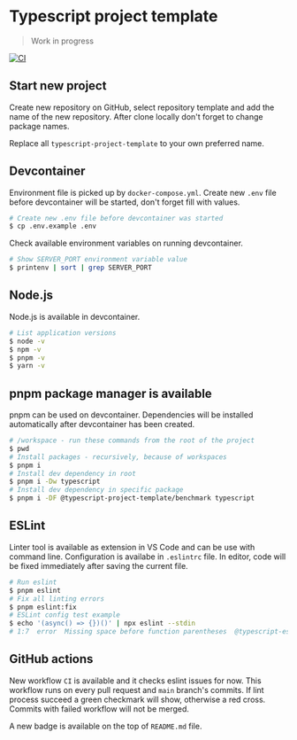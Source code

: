 # Typescript project template

> Work in progress

[![CI](https://github.com/nandordudas/typescript-project-template/actions/workflows/ci.yml/badge.svg)](https://github.com/nandordudas/typescript-project-template/actions/workflows/ci.yml)

## Start new project

Create new repository on GitHub, select repository template and add the name of the new repository. After clone locally don't forget to change package names.

Replace all `typescript-project-template` to your own preferred name.

## Devcontainer

Environment file is picked up by `docker-compose.yml`. Create new `.env` file before devcontainer will be started, don't forget fill with values.

```sh
# Create new .env file before devcontainer was started
$ cp .env.example .env
```

Check available environment variables on running devcontainer.

```sh
# Show SERVER_PORT environment variable value
$ printenv | sort | grep SERVER_PORT
```
## Node.js

Node.js is available in devcontainer.

```sh
# List application versions
$ node -v
$ npm -v
$ pnpm -v
$ yarn -v
```

## pnpm package manager is available

pnpm can be used on devcontainer. Dependencies will be installed automatically after devcontainer has been created.

```sh
# /workspace - run these commands from the root of the project
$ pwd
# Install packages - recursively, because of workspaces
$ pnpm i
# Install dev dependency in root
$ pnpm i -Dw typescript
# Install dev dependency in specific package
$ pnpm i -DF @typescript-project-template/benchmark typescript
```

## ESLint

Linter tool is available as extension in VS Code and can be use with command line. Configuration is availabe in `.eslintrc` file. In editor, code will be fixed immediately after saving the current file.

```sh
# Run eslint
$ pnpm eslint
# Fix all linting errors
$ pnpm eslint:fix
# ESLint config test example
$ echo '(async() => {})()' | npx eslint --stdin
# 1:7  error  Missing space before function parentheses  @typescript-eslint/space-before-function-paren
```

## GitHub actions

New workflow `CI` is available and it checks eslint issues for now. This workflow runs on every pull request and `main` branch's commits. If lint process succeed a green checkmark will show, otherwise a red cross. Commits with failed workflow will not be merged.

A new badge is available on the top of `README.md` file.
